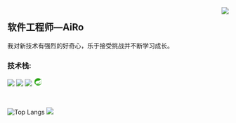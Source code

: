 <img align="right" src="https://count.getloli.com/get/@:WHFF521?theme=rule34">

## 软件工程师—AiRo

我对新技术有强烈的好奇心，乐于接受挑战并不断学习成长。

### **技术栈:**

<a href="https://v3.cn.vuejs.org"><code><img height="20" src="./images/vue.png"></code></a>
<a href="https://cn.vitejs.dev"><code><img height="20" src="./images/vite.png"></code></a>
<a href="https://www.docker.com"><code><img height="20" src="./images/docker.png"></code></a>
<a href="https://spring.io/projects/spring-boot"><code><img height="20" src="./images/springboot.png"></code></a>

<br>

![Top Langs](https://github-readme-stats.vercel.app/api/top-langs/?username=WHFF521&langs_count=6)
![](https://github-readme-stats.vercel.app/api/top-langs/?username=WHFF521&layout=compact&langs_count=6)
